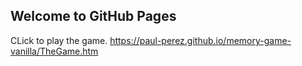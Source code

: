## Welcome to GitHub Pages

CLick to play the game. https://paul-perez.github.io/memory-game-vanilla/TheGame.htm

